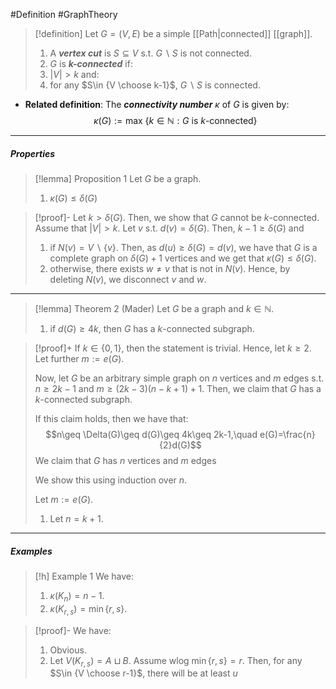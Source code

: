 #Definition #GraphTheory 

> [!definition]
> Let $G=(V,E)$ be a simple [[Path|connected]] [[graph]].
> 1. A ***vertex cut*** is $S\subseteq V$ s.t. $G \backslash S$ is not connected.
> 2. $G$ is ***$k$-connected*** if:
> 	1. $\left| V \right|> k$ and:
> 	2. for any $S\in {V \choose k-1}$, $G \backslash S$ is connected.

- **Related definition**: The ***connectivity number*** $\kappa$ of $G$ is given by: $$\kappa(G):=\text{max }\{ k\in \mathbb{N} :G\text{ is }k\text{-connected}\}$$

---
##### Properties
> [!lemma] Proposition 1
> Let $G$ be a graph.
> 1. $\kappa(G)\leq \delta(G)$

> [!proof]-
> Let $k> \delta(G)$. Then, we show that $G$ cannot be $k$-connected. Assume that $\left| V \right|>k$. Let $v$ s.t. $d(v)=\delta(G)$. Then, $k-1\geq \delta(G)$ and 
> 1. if $N(v)=V \backslash \{ v \}$. Then, as $d(u)\geq \delta(G)=d(v)$, we have that $G$ is a complete graph on $\delta(G)+1$ vertices and we get that $\kappa(G)\leq \delta(G)$. 
> 2. otherwise, there exists $w\neq v$ that is not in $N(v)$. Hence, by deleting $N(v)$, we disconnect $v$ and $w$. 

---
> [!lemma] Theorem 2 (Mader)
> Let $G$ be a graph and $k\in \mathbb{N}$.
> 1. if $d(G)\geq 4k$, then $G$ has a $k$-connected subgraph.

> [!proof]+
> If $k\in \{ 0,1 \}$, then the statement is trivial. Hence, let $k\geq 2$. Let further $m:=e(G)$. 
> 
> Now, let $G$ be an arbitrary simple graph on $n$ vertices and $m$ edges s.t. $n\geq 2k-1$ and $m\geq (2k-3)(n-k+1)+1$. Then, we claim that $G$ has a $k$-connected subgraph.
> 
> If this claim holds, then we have that: $$n\geq \Delta(G)\geq d(G)\geq 4k\geq 2k-1,\quad e(G)=\frac{n}{2}d(G)$$
> We claim that $G$ has $n$ vertices and $m$ edges 
> 
> We show this using induction over $n$.
> 
> Let $m:=e(G)$. 
> 1. Let $n=k+1$. 
---
##### Examples
> [!h] Example 1
> We have:
> 1. $\kappa(K_{n})=n-1$.
> 2. $\kappa(K_{r,s})=\min \{ r,s \}$.

> [!proof]-
> We have:
> 1. Obvious.
> 2. Let $V(K_{r,s})=A\sqcup B$. Assume wlog $\min \{ r,s \}=r$. Then, for any $S\in {V \choose r-1}$, there will be at least $u$